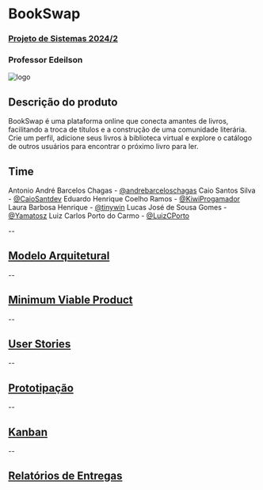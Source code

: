 
# BookSwap

### [Projeto de Sistemas 2024/2](https://github.com/disciplinas-prof-Edeilson-UFT/proj-sist-2024-2)

### Professor Edeilson

![logo](https://github.com/user-attachments/assets/f4c41849-31d1-43dc-b9be-26cc731e0b18)

## Descrição do produto

BookSwap é uma plataforma online que conecta amantes de livros, facilitando a troca de títulos e a construção de uma comunidade literária. Crie um perfil, adicione seus livros à biblioteca virtual e explore o catálogo de outros usuários para encontrar o próximo livro para ler.

## Time

Antonio André Barcelos Chagas - [@andrebarceloschagas](https://github.com/andrebarceloschagas)
Caio Santos Silva - [@CaioSantdev](https://github.com/CaioSantdev)
Eduardo Henrique Coelho Ramos - [@KiwiProgamador](https://github.com/KiwiProgamador)
Laura Barbosa Henrique - [@tinywin](https://github.com/tinywin)
Lucas José de Sousa Gomes - [@Yamatosz](https://github.com/Yamatosz)
Luiz Carlos Porto do Carmo - [@LuizCPorto](https://github.com/LuizCPorto)

--

## [Modelo Arquitetural](/modelo_aquitetural.md)

--
## [Minimum Viable Product](/mvp.md)

--
## [User Stories](/user_stories.md)

--
## [Prototipação](https://www.figma.com/design/92SVpi8xxKQfWpxARVSmsQ/Telas-do-bookswap?node-id=0-1&t=uoaRZ82dcTOitj2I-0)

--
## [Kanban](https://github.com/orgs/BookSwap-PS/projects/2)

--
## [Relatórios de Entregas](/relatorio_entregas.md)
